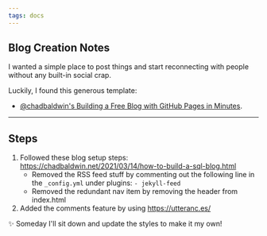 ```yaml
---
tags: docs
---
```

## Blog Creation Notes
I wanted a simple place to post things and start reconnecting with people without any built-in social crap. 

Luckily, I found this generous template: 
 - [@chadbaldwin's Building a Free Blog with GitHub Pages in Minutes](https://chadbaldwin.net/2021/03/14/how-to-build-a-sql-blog.html). 

---

## Steps 
1. Followed these blog setup steps: https://chadbaldwin.net/2021/03/14/how-to-build-a-sql-blog.html
	- Removed the RSS feed stuff by commenting out the following line in the `_config.yml` under plugins: `- jekyll-feed`
	- Removed the redundant nav item by removing the header from index.html
2. Added the comments feature by using https://utteranc.es/

✨ Someday I'll sit down and update the styles to make it my own!